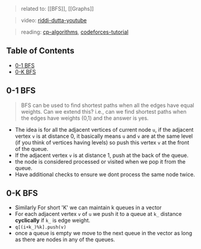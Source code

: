 > related to: [[BFS]], [[Graphs]]

> video: [riddi-dutta-youtube](https://www.youtube.com/watch?v=0hyTktYQ7WA) 

> reading: [cp-algorithms](https://cp-algorithms.com/graph/01_bfs.html), [codeforces-tutorial](https://codeforces.com/blog/entry/88408)


## Table of Contents

- [0-1 BFS](#0-1%20BFS)
- [0-K BFS](#0-K%20BFS)

## 0-1 BFS

> BFS can be used to find shortest paths when all the edges have equal weights. Can we extend this? i.e., can we find shortest paths when the edges have weights (0,1) and the answer is yes.

- The idea is for all the adjacent vertices of current node `u`, if the adjacent vertex `v` is at distance 0, it basically means `u` and `v` are at the same level (if you think of vertices having levels) so push this vertex `v` at the front of the queue.
- If the adjacent vertex `v` is at distance 1, push at the back of the queue.
- the node is considered processed or visited when we pop it from the queue.
- Have additional checks to ensure we dont process the same node twice.

## 0-K BFS

- Similarly For short 'K' we can maintain k queues in a  vector
- For each adjacent vertex `v` of `u` we push it to a queue at `k_` distance **cyclically** if `k_` is edge weight.
- `q[(i+k_)%k].push(v)`
- once a queue is empty we  move to the next queue in the vector as long as there are nodes in any of the queues.
